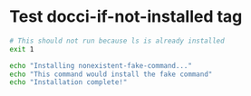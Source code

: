 # Test docci-if-not-installed tag

```bash docci-if-not-installed=ls
# This should not run because ls is already installed
exit 1
```

```bash docci-if-not-installed=nonexistent-fake-command
echo "Installing nonexistent-fake-command..."
echo "This command would install the fake command"
echo "Installation complete!"
```
